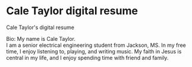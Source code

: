 # Cale Taylor digital resume
 Cale Taylor's digital resume

Bio:
My name is Cale Taylor.  
I am a senior electrical engineering student from Jackson, MS.
In my free time, I enjoy listening to, playing, and writing music.
My faith in Jesus is central in my life, and I enjoy spending time with friend and family.
